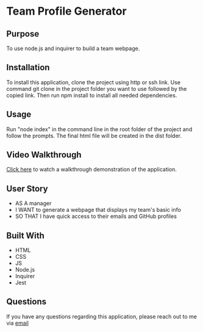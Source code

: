 # Team Profile Generator

## Purpose
To use node.js and inquirer to build a team webpage.

## Installation
To install this application, clone the project using http or ssh link. Use command git clone in the project folder you want to use followed by the copied link. Then run npm install to install all needed dependencies.

## Usage
Run "node index" in the command line in the root folder of the project and follow the prompts. The final html file will be created in the dist folder.

## Video Walkthrough
[Click here](https://drive.google.com/file/d/1Mkg__8a7u2owzBd9t0L8LGzOuB5bN45H/view) to watch a walkthrough demonstration of the application.

## User Story
- AS A manager
- I WANT to generate a webpage that displays my team's basic info
- SO THAT I have quick access to their emails and GitHub profiles

## Built With
- HTML
- CSS
- JS
- Node.js
- Inquirer
- Jest

## Questions
If you have any questions regarding this application, please reach out to me via <a href="mailto:hall.candice@outlook.com">email</a>
